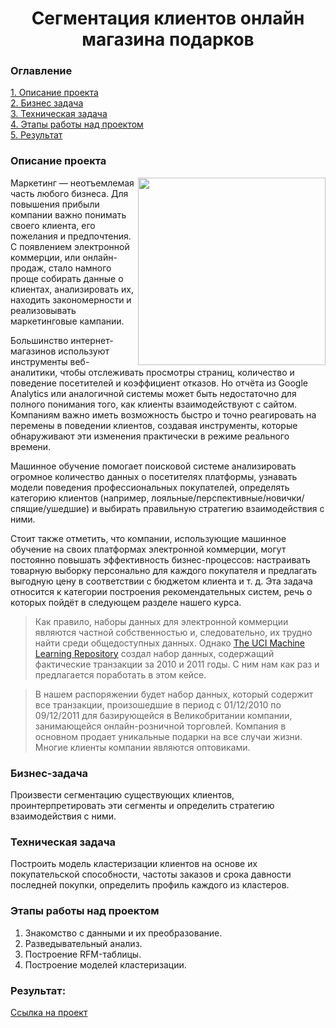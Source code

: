 # <center> Сегментация клиентов онлайн магазина подарков

### Оглавление
[1. Описание проекта](#описание-проекта)\
[2. Бизнес задача](#бизнес-задача)\
[3. Техническая задача](#техническая-задача)\
[4. Этапы работы над проектом](#этапы-работы-над-проектом)\
[5. Результат](#результат)

### Описание проекта

<center> <img src=https://salesupnow.ru/storage/app/media/pipeople.png align="right" width="300"/> </center>

Маркетинг — неотъемлемая часть любого бизнеса. Для повышения прибыли компании важно понимать своего клиента, его пожелания и предпочтения. С появлением электронной коммерции, или онлайн-продаж, стало намного проще собирать данные о клиентах, анализировать их, находить закономерности и реализовывать маркетинговые кампании.

Большинство интернет-магазинов используют инструменты веб-аналитики, чтобы отслеживать просмотры страниц, количество и поведение посетителей и коэффициент отказов. Но отчёта из Google Analytics или аналогичной системы может быть недостаточно для полного понимания того, как клиенты взаимодействуют с сайтом. Компаниям важно иметь возможность быстро и точно реагировать на перемены в поведении клиентов, создавая инструменты, которые обнаруживают эти изменения практически в режиме реального времени.

Машинное обучение помогает поисковой системе анализировать огромное количество данных о посетителях платформы, узнавать модели поведения профессиональных покупателей, определять категорию клиентов (например, лояльные/перспективные/новички/спящие/ушедшие) и выбирать правильную стратегию взаимодействия с ними.

Стоит также отметить, что компании, использующие машинное обучение на своих платформах электронной коммерции, могут постоянно повышать эффективность бизнес-процессов: настраивать товарную выборку персонально для каждого покупателя и предлагать выгодную цену в соответствии с бюджетом клиента и т. д. Эта задача относится к категории построения рекомендательных систем, речь о которых пойдёт в следующем разделе нашего курса.

> Как правило, наборы данных для электронной коммерции являются частной собственностью и, следовательно, их трудно найти среди общедоступных данных. Однако [The UCI Machine Learning Repository](http://archive.ics.uci.edu/ml/index.php)  создал набор данных, содержащий фактические транзакции за 2010 и 2011 годы. С ним нам как раз и предлагается поработать в этом кейсе. 

> В нашем распоряжении будет набор данных, который содержит все транзакции, произошедшие в период с 01/12/2010 по 09/12/2011 для базирующейся в Великобритании компании, занимающейся онлайн-розничной торговлей. Компания в основном продает уникальные подарки на все случаи жизни. Многие клиенты компании являются оптовиками.


### Бизнес-задача
Произвести сегментацию существующих клиентов, проинтерпретировать эти сегменты и определить стратегию взаимодействия с ними.

### Техническая задача
Построить модель кластеризации клиентов на основе их покупательской способности, частоты заказов и срока давности последней покупки, определить профиль каждого из кластеров.

### Этапы работы над проектом
1. Знакомство с данными и их преобразование.
2. Разведывательный анализ.
3. Построение RFM-таблицы.
4. Построение моделей кластеризации.

### Результат:
[Ссылка на проект](https://github.com/postvlone/clients_clustering_project/blob/main/clients_clustering.ipynb)